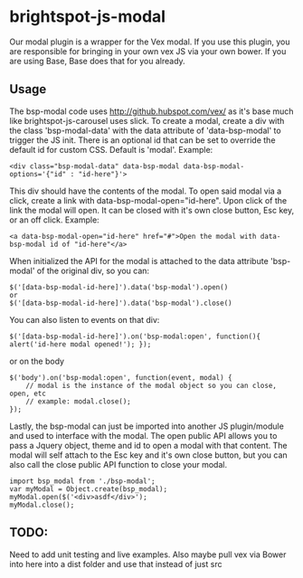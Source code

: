 # brightspot-js-modal

Our modal plugin is a wrapper for the Vex modal. If you use this plugin, you are responsible for bringing in your own vex JS via your own bower. If you are using Base, Base does that for you already. 

## Usage

The bsp-modal code uses http://github.hubspot.com/vex/ as it's base much like brightspot-js-carousel uses slick. To create a modal, create a div with the class 'bsp-modal-data' with the data attribute of 'data-bsp-modal' to trigger the JS init. There is an optional id that can be set to override the default id for custom CSS. Default is 'modal'. Example:

	<div class="bsp-modal-data" data-bsp-modal data-bsp-modal-options='{"id" : "id-here"}'>

This div should have the contents of the modal. To open said modal via a click, create a link with data-bsp-modal-open="id-here". Upon click of the link the modal will open. It can be closed with it's own close button, Esc key, or an off click. Example:

	<a data-bsp-modal-open="id-here" href="#">Open the modal with data-bsp-modal id of "id-here"</a>

When initialized the API for the modal is attached to the data attribute 'bsp-modal' of the original div, so you can:

	$('[data-bsp-modal-id-here]').data('bsp-modal').open()
	or
	$('[data-bsp-modal-id-here]').data('bsp-modal').close()

You can also listen to events on that div:

	$('[data-bsp-modal-id-here]').on('bsp-modal:open', function(){ alert('id-here modal opened!'); });

or on the body

	$('body').on('bsp-modal:open', function(event, modal) { 
		// modal is the instance of the modal object so you can close, open, etc 
		// example: modal.close(); 
	});

Lastly, the bsp-modal can just be imported into another JS plugin/module and used to interface with the modal. The open public API allows you to pass a Jquery object, theme and id to open a modal with that content. The modal will self attach to the Esc key and it's own close button, but you can also call the close public API function to close your modal.

	import bsp_modal from './bsp-modal'; 
	var myModal = Object.create(bsp_modal); 
	myModal.open($('<div>asdf</div>'); 
	myModal.close();

## TODO:

Need to add unit testing and live examples. Also maybe pull vex via Bower into here into a dist folder and use that instead of just src